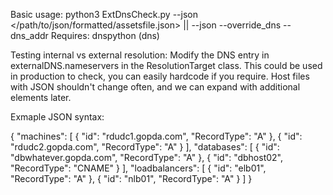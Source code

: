 Basic usage:  python3 ExtDnsCheck.py --json </path/to/json/formatted/assetsfile.json> || --json <pathtofile> --override_dns --dns_addr <?.?.?.?>
Requires: dnspython (dns)

Testing internal vs external resolution: Modify the DNS entry in externalDNS.nameservers in the ResolutionTarget class.
This could be used in production to check, you can easily hardcode if you require. Host files with JSON shouldn't change often, and we can expand with additional elements later.

Exmaple JSON syntax:

{
            "machines": [
                {
                    "id": "rdudc1.gopda.com",
                    "RecordType": "A"
                },
                { 
                    "id": "rdudc2.gopda.com",
                    "RecordType": "A"
                }
            ],
            "databases": [
                {
                    "id": "dbwhatever.gopda.com",
                    "RecordType": "A"
                },
                {
                    "id": "dbhost02",
                    "RecordType": "CNAME"
                } 
            ],
            "loadbalancers": [
                {
                    "id": "elb01",
                    "RecordType": "A"
                 },
                {
                    "id": "nlb01",
                    "RecordType": "A"
                 }
            ]
}

